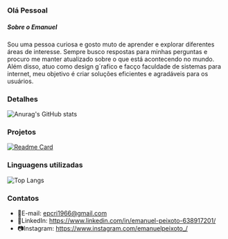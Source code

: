 ### Olá Pessoal

##### Sobre o Emanuel
Sou uma pessoa curiosa e gosto muto de aprender e explorar diferentes áreas de interesse. Sempre busco respostas para minhas perguntas e procuro me manter atualizado sobre o que está acontecendo no mundo. Além disso, atuo como design g´rafico e facço faculdade de sistemas para internet, meu objetivo é criar soluções eficientes e agradáveis para os usuários. 

### Detalhes
![Anurag's GitHub stats](https://github-readme-stats.vercel.app/api?username=oemanuelpeixoto&show_icons=true&theme=radical)

### Projetos
[![Readme Card](https://github-readme-stats.vercel.app/api/pin/?username=oemanuelpeixoto&repo=clone_tiktok_ebac&theme=dark)](https://github.com/oemanuelpeixoto/clone_tiktok_ebac)

### Linguagens utilizadas 
![Top Langs](https://github-readme-stats.vercel.app/api/top-langs/?username=oemanuelpeixoto&layout=compact)

### Contatos 
- 📧E-mail: epcri1966@gmail.com
- 👔LinkedIn: https://www.linkedin.com/in/emanuel-peixoto-638917201/
- 📷Instagram: https://www.instagram.com/emanuelpeixoto_/

